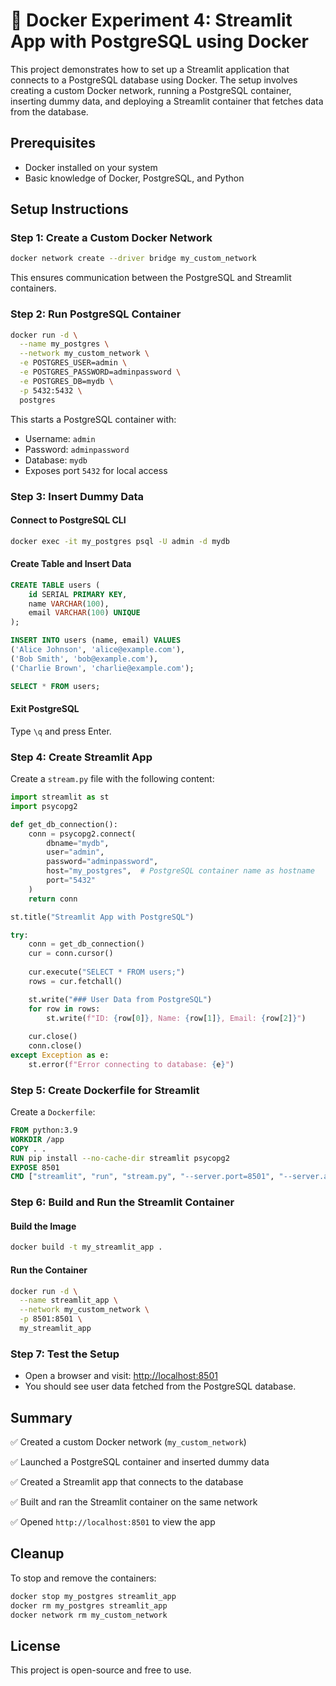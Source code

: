 # 🚀 Docker Experiment 4: Streamlit App with PostgreSQL using Docker

This project demonstrates how to set up a Streamlit application that connects to a PostgreSQL database using Docker. The setup involves creating a custom Docker network, running a PostgreSQL container, inserting dummy data, and deploying a Streamlit container that fetches data from the database.

## Prerequisites
- Docker installed on your system
- Basic knowledge of Docker, PostgreSQL, and Python

## Setup Instructions

### Step 1: Create a Custom Docker Network
```sh
docker network create --driver bridge my_custom_network
```
This ensures communication between the PostgreSQL and Streamlit containers.

### Step 2: Run PostgreSQL Container
```sh
docker run -d \
  --name my_postgres \
  --network my_custom_network \
  -e POSTGRES_USER=admin \
  -e POSTGRES_PASSWORD=adminpassword \
  -e POSTGRES_DB=mydb \
  -p 5432:5432 \
  postgres
```
This starts a PostgreSQL container with:
- Username: `admin`
- Password: `adminpassword`
- Database: `mydb`
- Exposes port `5432` for local access

### Step 3: Insert Dummy Data
#### Connect to PostgreSQL CLI
```sh
docker exec -it my_postgres psql -U admin -d mydb
```
#### Create Table and Insert Data
```sql
CREATE TABLE users (
    id SERIAL PRIMARY KEY,
    name VARCHAR(100),
    email VARCHAR(100) UNIQUE
);

INSERT INTO users (name, email) VALUES
('Alice Johnson', 'alice@example.com'),
('Bob Smith', 'bob@example.com'),
('Charlie Brown', 'charlie@example.com');

SELECT * FROM users;
```
#### Exit PostgreSQL
Type `\q` and press Enter.

### Step 4: Create Streamlit App
Create a `stream.py` file with the following content:
```python
import streamlit as st
import psycopg2

def get_db_connection():
    conn = psycopg2.connect(
        dbname="mydb",
        user="admin",
        password="adminpassword",
        host="my_postgres",  # PostgreSQL container name as hostname
        port="5432"
    )
    return conn

st.title("Streamlit App with PostgreSQL")

try:
    conn = get_db_connection()
    cur = conn.cursor()
    
    cur.execute("SELECT * FROM users;")
    rows = cur.fetchall()

    st.write("### User Data from PostgreSQL")
    for row in rows:
        st.write(f"ID: {row[0]}, Name: {row[1]}, Email: {row[2]}")
    
    cur.close()
    conn.close()
except Exception as e:
    st.error(f"Error connecting to database: {e}")
```

### Step 5: Create Dockerfile for Streamlit
Create a `Dockerfile`:
```dockerfile
FROM python:3.9
WORKDIR /app
COPY . .
RUN pip install --no-cache-dir streamlit psycopg2
EXPOSE 8501
CMD ["streamlit", "run", "stream.py", "--server.port=8501", "--server.address=0.0.0.0"]
```

### Step 6: Build and Run the Streamlit Container
#### Build the Image
```sh
docker build -t my_streamlit_app .
```
#### Run the Container
```sh
docker run -d \
  --name streamlit_app \
  --network my_custom_network \
  -p 8501:8501 \
  my_streamlit_app
```

### Step 7: Test the Setup
- Open a browser and visit: [http://localhost:8501](http://localhost:8501)
- You should see user data fetched from the PostgreSQL database.

## Summary
✅ Created a custom Docker network (`my_custom_network`)

✅ Launched a PostgreSQL container and inserted dummy data

✅ Created a Streamlit app that connects to the database

✅ Built and ran the Streamlit container on the same network

✅ Opened `http://localhost:8501` to view the app

## Cleanup
To stop and remove the containers:
```sh
docker stop my_postgres streamlit_app
docker rm my_postgres streamlit_app
docker network rm my_custom_network
```

## License
This project is open-source and free to use.
